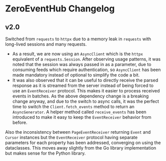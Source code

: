 # ZeroEventHub Changelog

## v2.0

Switched from `requests` to `httpx` due to a memory leak in `requests` with long-lived sessions and many requests.
- As a result, we are now using an `AsyncClient` which is the `httpx` equivalent of a `requests.Session`. After observing usage patterns, it was noted that the session was always passed in as a parameter, due to consuming feeds which require authentication, so `AsyncClient` has been made mandatory instead of optional to simplify the code a bit.
- It was also observed that it can be useful to directly receive the parsed response as it is streamed from the server instead of being forced to use an `EventReceiver` protocol. This makes it easier to process received events in batches. As the above dependency change is a breaking change anyway, and due to the switch to async calls, it was the perfect time to switch the `Client.fetch_events` method to return an `AsyncGenerator`.  A helper method called `receive_events` has been introduced to make it easy to keep the `EventReceiver` behavior from before.

Also the inconsistency between `PageEventReceiver` returning `Event` and `Cursor` instances but the `EventReceiver` protocol having separate parameters for each property has been addressed, converging on using the dataclasses. This moves away slightly from the Go library implementation but makes sense for the Python library.

